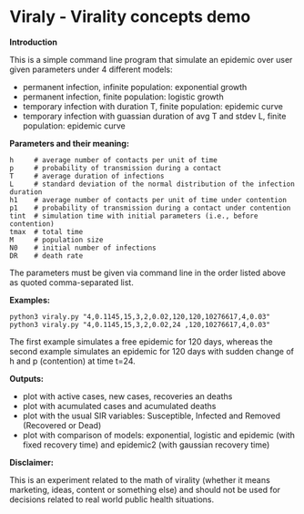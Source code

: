 # Viraly - Virality concepts demo

**Introduction**

This is a simple command line program that simulate an epidemic over user given parameters under 4 different models:

* permanent infection, infinite population: exponential growth
* permanent infection, finite population: logistic growth
* temporary infection with duration T, finite population: epidemic curve
* temporary infection with guassian duration of avg T and stdev L, finite population: epidemic curve

**Parameters and their meaning:**
```
h     # average number of contacts per unit of time
p     # probability of transmission during a contact
T     # average duration of infections
L     # standard deviation of the normal distribution of the infection duration
h1    # average number of contacts per unit of time under contention
p1    # probability of transmission during a contact under contention
tint  # simulation time with initial parameters (i.e., before contention)
tmax  # total time
M     # population size
N0    # initial number of infections
DR    # death rate
```
The parameters must be given via command line in the order listed above as quoted comma-separated list.

**Examples:**
```
python3 viraly.py "4,0.1145,15,3,2,0.02,120,120,10276617,4,0.03"
python3 viraly.py "4,0.1145,15,3,2,0.02,24 ,120,10276617,4,0.03"
```

The first example simulates a free epidemic for 120 days, whereas the second example simulates an epidemic for 120 days with sudden change of h and p (contention) at time t=24.

**Outputs:**

* plot with active cases, new cases, recoveries an deaths
* plot with acumulated cases and acumulated deaths
* plot with the usual SIR variables: Susceptible, Infected and Removed (Recovered or Dead)
* plot with comparison of models: exponential, logistic and epidemic (with fixed recovery time) and epidemic2 (with gaussian recovery time)

**Disclaimer:**

This is an experiment related to the math of virality (whether it means marketing, ideas, content or something else) and should not be used for decisions related to real world public health situations.
